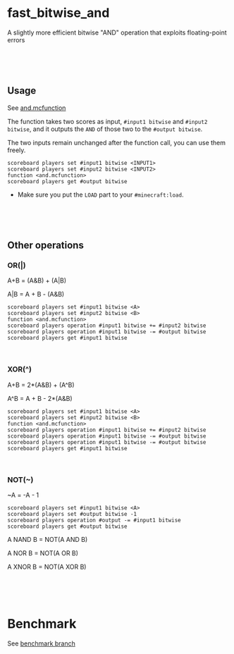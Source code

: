 # fast_bitwise_and

A slightly more efficient bitwise "AND" operation that exploits floating-point errors

<br><br><br>

## Usage

See [and.mcfunction](https://github.com/Triton365/fast_bitwise_and/blob/main/and.mcfunction)

The function takes two scores as input, `#input1 bitwise` and `#input2 bitwise`, and it outputs the `AND` of those two to the `#output bitwise`.

The two inputs remain unchanged after the function call, you can use them freely.

```mcfunction
scoreboard players set #input1 bitwise <INPUT1>
scoreboard players set #input2 bitwise <INPUT2>
function <and.mcfunction>
scoreboard players get #output bitwise
```

* Make sure you put the `LOAD` part to your `#minecraft:load`.

<br><br><br>

## Other operations

### OR(|)

A+B = (A&B) + (A|B)

A|B = A + B - (A&B)

```mcfunction
scoreboard players set #input1 bitwise <A>
scoreboard players set #input2 bitwise <B>
function <and.mcfunction>
scoreboard players operation #input1 bitwise += #input2 bitwise
scoreboard players operation #input1 bitwise -= #output bitwise
scoreboard players get #input1 bitwise
```

<br>

### XOR(^)

A+B = 2*(A&B) + (A^B)

A^B = A + B - 2*(A&B)

```mcfunction
scoreboard players set #input1 bitwise <A>
scoreboard players set #input2 bitwise <B>
function <and.mcfunction>
scoreboard players operation #input1 bitwise += #input2 bitwise
scoreboard players operation #input1 bitwise -= #output bitwise
scoreboard players operation #input1 bitwise -= #output bitwise
scoreboard players get #input1 bitwise
```

<br>

### NOT(~)

~A = -A - 1

```mcfunction
scoreboard players set #input1 bitwise <A>
scoreboard players set #output bitwise -1
scoreboard players operation #output -= #input1 bitwise
scoreboard players get #output bitwise
```

A NAND B = NOT(A AND B)

A NOR B = NOT(A OR B)

A XNOR B = NOT(A XOR B)

<br><br><br>

# Benchmark

See [benchmark branch](https://github.com/Triton365/fast_bitwise_and/tree/benchmark)
